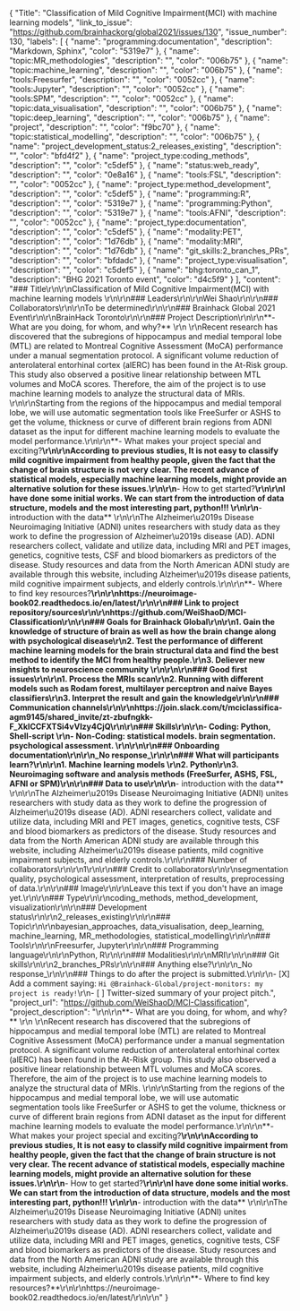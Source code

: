 {
  "Title": "Classification of Mild Cognitive Impairment(MCI) with machine learning models",
  "link_to_issue": "https://github.com/brainhackorg/global2021/issues/130",
  "issue_number": 130,
  "labels": [
    {
      "name": "programming:documentation",
      "description": "Markdown, Sphinx",
      "color": "5319e7"
    },
    {
      "name": "topic:MR_methodologies",
      "description": "",
      "color": "006b75"
    },
    {
      "name": "topic:machine_learning",
      "description": "",
      "color": "006b75"
    },
    {
      "name": "tools:Freesurfer",
      "description": "",
      "color": "0052cc"
    },
    {
      "name": "tools:Jupyter",
      "description": "",
      "color": "0052cc"
    },
    {
      "name": "tools:SPM",
      "description": "",
      "color": "0052cc"
    },
    {
      "name": "topic:data_visualisation",
      "description": "",
      "color": "006b75"
    },
    {
      "name": "topic:deep_learning",
      "description": "",
      "color": "006b75"
    },
    {
      "name": "project",
      "description": "",
      "color": "f9bc70"
    },
    {
      "name": "topic:statistical_modelling",
      "description": "",
      "color": "006b75"
    },
    {
      "name": "project_development_status:2_releases_existing",
      "description": "",
      "color": "bfd4f2"
    },
    {
      "name": "project_type:coding_methods",
      "description": "",
      "color": "c5def5"
    },
    {
      "name": "status:web_ready",
      "description": "",
      "color": "0e8a16"
    },
    {
      "name": "tools:FSL",
      "description": "",
      "color": "0052cc"
    },
    {
      "name": "project_type:method_development",
      "description": "",
      "color": "c5def5"
    },
    {
      "name": "programming:R",
      "description": "",
      "color": "5319e7"
    },
    {
      "name": "programming:Python",
      "description": "",
      "color": "5319e7"
    },
    {
      "name": "tools:AFNI",
      "description": "",
      "color": "0052cc"
    },
    {
      "name": "project_type:documentation",
      "description": "",
      "color": "c5def5"
    },
    {
      "name": "modality:PET",
      "description": "",
      "color": "1d76db"
    },
    {
      "name": "modality:MRI",
      "description": "",
      "color": "1d76db"
    },
    {
      "name": "git_skills:2_branches_PRs",
      "description": "",
      "color": "bfdadc"
    },
    {
      "name": "project_type:visualisation",
      "description": "",
      "color": "c5def5"
    },
    {
      "name": "bhg:toronto_can_1",
      "description": "BHG 2021 Toronto event",
      "color": "d4c5f9"
    }
  ],
  "content": "### Title\r\n\r\nClassification of Mild Cognitive Impairment(MCI) with machine learning models \r\n\r\n### Leaders\r\n\r\nWei Shao\r\n\r\n### Collaborators\r\n\r\nTo be determined\r\n\r\n### Brainhack Global 2021 Event\r\n\r\nBrainHack Toronto\r\n\r\n### Project Description\r\n\r\n**- What are you doing, for whom, and why?**      \r\n \r\nRecent research has discovered that the subregions of hippocampus and medial temporal lobe (MTL) are related to Montreal Cognitive Assessment (MoCA) performance under a manual segmentation protocol. A significant volume reduction of anterolateral entorhinal cortex (alERC) has been found in the At-Risk group. This study also observed a positive linear relationship between MTL volumes and MoCA scores. Therefore, the aim of the project is to use machine learning models to analyze the structural data of MRIs. \r\n\r\nStarting from the regions of the hippocampus and medial temporal lobe, we will use automatic segmentation tools like FreeSurfer or ASHS to get the volume, thickness or curve of different brain regions from ADNI dataset as the input for different machine learning models to evaluate the model performance.\r\n\r\n**- What makes your project special and exciting?**\r\n\r\nAccording to previous studies, It is not easy to classify mild cognitive impairment from healthy people, given the fact that the change of brain structure is not very clear. The recent advance of statistical models, especially machine learning models, might provide an alternative solution for these issues.\r\n\r\n**- How to get started?**\r\n\r\nI have done some initial works. We can start from the introduction of data structure, models and the most interesting part, python!!! \r\n\r\n**- introduction with the data** \r\n\r\nThe Alzheimer\u2019s Disease Neuroimaging Initiative (ADNI) unites researchers with study data as they work to define the progression of Alzheimer\u2019s disease (AD). ADNI researchers collect, validate and utilize data, including MRI and PET images, genetics, cognitive tests, CSF and blood biomarkers as predictors of the disease. Study resources and data from the North American ADNI study are available through this website, including Alzheimer\u2019s disease patients, mild cognitive impairment subjects, and elderly controls.\r\n\r\n**- Where to find key resources?**\r\n\r\nhttps://neuroimage-book02.readthedocs.io/en/latest/\r\n\r\n### Link to project repository/sources\r\n\r\nhttps://github.com/WeiShaoD/MCI-Classification\r\n\r\n### Goals for Brainhack Global\r\n\r\n1. Gain the knowledge of structure of brain as well as how the brain change along with psychological disease\r\n2. Test the performance of different machine learning models for the brain structural data and find the best method to identify the MCI from healthy people.\r\n3. Deliever new insights to neuroscience community \r\n\r\n\r\n### Good first issues\r\n\r\n1. Process the MRIs scan\r\n2. Running with different models such as Rodam forest, multilayer perceptron and naive Bayes classifiers\r\n3. Interpret the result and gain the knowledge\r\n\r\n### Communication channels\r\n\r\nhttps://join.slack.com/t/mciclassifica-agm9145/shared_invite/zt-zbufngkk-F_XklCCFXTSi4vVIzy4CjQ\r\n\r\n### Skills\r\n\r\n- Coding: Python,  Shell-script \r\n- Non-Coding: statistical models. brain segmentation. psychological assessment. \r\n\r\n\r\n### Onboarding documentation\r\n\r\n_No response_\r\n\r\n### What will participants learn?\r\n\r\n1. Machine learning models \r\n2. Python\r\n3. Neuroimaging software and analysis methods (FreeSurfer, ASHS, FSL, AFNI or SPM)\r\n\r\n### Data to use\r\n\r\n**- introduction with the data** \r\n\r\nThe Alzheimer\u2019s Disease Neuroimaging Initiative (ADNI) unites researchers with study data as they work to define the progression of Alzheimer\u2019s disease (AD). ADNI researchers collect, validate and utilize data, including MRI and PET images, genetics, cognitive tests, CSF and blood biomarkers as predictors of the disease. Study resources and data from the North American ADNI study are available through this website, including Alzheimer\u2019s disease patients, mild cognitive impairment subjects, and elderly controls.\r\n\r\n### Number of collaborators\r\n\r\n1\r\n\r\n### Credit to collaborators\r\n\r\nsegmentation quality, psychological assessment, interpretation of results, preprocessing of data.\r\n\r\n### Image\r\n\r\nLeave this text if you don't have an image yet.\r\n\r\n### Type\r\n\r\ncoding_methods, method_development, visualization\r\n\r\n### Development status\r\n\r\n2_releases_existing\r\n\r\n### Topic\r\n\r\nbayesian_approaches, data_visualisation, deep_learning, machine_learning, MR_methodologies, statistical_modelling\r\n\r\n### Tools\r\n\r\nFreesurfer, Jupyter\r\n\r\n### Programming language\r\n\r\nPython, R\r\n\r\n### Modalities\r\n\r\nMRI\r\n\r\n### Git skills\r\n\r\n2_branches_PRs\r\n\r\n### Anything else?\r\n\r\n_No response_\r\n\r\n### Things to do after the project is submitted.\r\n\r\n- [X] Add a comment saying: `Hi @Brainhack-Global/project-monitors: my project is ready!`\r\n- [ ] Twitter-sized summary of your project pitch.",
  "project_url": "https://github.com/WeiShaoD/MCI-Classification",
  "project_description": "\r\n\r\n**- What are you doing, for whom, and why?**      \r\n \r\nRecent research has discovered that the subregions of hippocampus and medial temporal lobe (MTL) are related to Montreal Cognitive Assessment (MoCA) performance under a manual segmentation protocol. A significant volume reduction of anterolateral entorhinal cortex (alERC) has been found in the At-Risk group. This study also observed a positive linear relationship between MTL volumes and MoCA scores. Therefore, the aim of the project is to use machine learning models to analyze the structural data of MRIs. \r\n\r\nStarting from the regions of the hippocampus and medial temporal lobe, we will use automatic segmentation tools like FreeSurfer or ASHS to get the volume, thickness or curve of different brain regions from ADNI dataset as the input for different machine learning models to evaluate the model performance.\r\n\r\n**- What makes your project special and exciting?**\r\n\r\nAccording to previous studies, It is not easy to classify mild cognitive impairment from healthy people, given the fact that the change of brain structure is not very clear. The recent advance of statistical models, especially machine learning models, might provide an alternative solution for these issues.\r\n\r\n**- How to get started?**\r\n\r\nI have done some initial works. We can start from the introduction of data structure, models and the most interesting part, python!!! \r\n\r\n**- introduction with the data** \r\n\r\nThe Alzheimer\u2019s Disease Neuroimaging Initiative (ADNI) unites researchers with study data as they work to define the progression of Alzheimer\u2019s disease (AD). ADNI researchers collect, validate and utilize data, including MRI and PET images, genetics, cognitive tests, CSF and blood biomarkers as predictors of the disease. Study resources and data from the North American ADNI study are available through this website, including Alzheimer\u2019s disease patients, mild cognitive impairment subjects, and elderly controls.\r\n\r\n**- Where to find key resources?**\r\n\r\nhttps://neuroimage-book02.readthedocs.io/en/latest/\r\n\r\n"
}